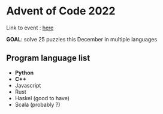 # Advent of Code 2022 

Link to event : [here](https://adventofcode.com/)

**GOAL**: solve 25 puzzles this December in multiple languages

## Program language list
- **Python** 
- **C++**
- Javascript
- Rust
- Haskel (good to have)
- Scala (probably ?)
